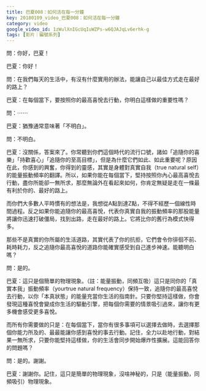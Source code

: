 ```yaml
---
title: 巴夏008：如何活在每一分鐘
key: 20180109_video_巴夏008：如何活在每一分鐘
category: video
google_video_id: 1zWulXnIGcUqIuWZPs-w6QJAJqLv6erhk-g
tags: [影片｜編號系列]
---
```


問：你好，巴夏！

巴夏：你好！

問：在我們每天的生活中，有沒有什麼實用的辦法，能讓自己以最佳方式走在最好的路上？

巴夏：在每個當下，要按照你的最高喜悅去行動，你明白這樣做的重要性嗎？

問：⋯⋯

巴夏：猶豫通常意味著「不明白」。

問：不明白。

巴夏：沒關係，答案來了。你常聽到你們這個時代的流行口號，諸如「追隨你的喜樂」「持歡喜心」「追隨你的至高目標」，但是為什麼它們如此、如此重要呢？原因在此，你感到的興奮，你得到的靈感，其實是身體對真實自我（true natural self）的能量振動頻率的翻譯。所以，如果你能在每個當下，堅持按照你內心最高喜悅去行動，盡你所能卻一無所求，那麼無論外在看起來如何，你肯定無疑是走在一條最有利於你的、最好的路上。

而你們大多數人平時慣有的想法是，我想從A點到達Z點，不得不經歷一個線性時間過程。反之如果你能追隨你的最高喜悅，代表你真實自我的振動頻率的那股能量將讓你迅速打破僵局，找到出路，走在最好的路上。它將比你的舊行為模式快得多。

那些不是真實的你所屬的生活道路，其實代表了你的抗拒，它們會令你徘徊不前、耗時耗力，反之追隨你最高喜悅的道路你能確實感受到自己進步神速。能聽明白嗎？

問：是的。

巴夏：這只是個簡單的物理現象。（註：能量振動，同頻互吸）這只是同你的「真實本我」振動頻率（yourtrue natural frequency）保持一致，追隨你的最高喜悅去行動，以你「本真狀態」的能量充當你生活的指南針。只要你堅持這樣做，你會發現這種喜悅會變成你生活的驅動引擎，把每個你需要的情景吸引過來，讓你有更多機會感受更多喜悅。

而所有你需要做的只是：在每個當下，當你有很多事項可以選擇去做時，去選擇那個你能力所及的、最最能讓你感到喜悅的事去行動。記住，全力以赴地行動，對結果一無所求，只要你能堅持這樣做，你的生活會同步開始爆炸性擴展。這能回答你的問題嗎？

問：是的。謝謝。

巴夏：謝謝你。記住，這只是簡單的物理現象，沒啥神秘的，只是（能量振動，同頻吸引）物理現象。
